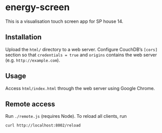 energy-screen
=============

This is a visualisation touch screen app for SP house 14.


Installation
------------

Upload the `html/` directory to a web server. Configure CouchDB’s
`[cors]` section so that `credentials = true` and `origins` contains
the web server (e.g. `http://example.com`).


Usage
-----

Access `html/index.html` through the web server using Google Chrome.


Remote access
-------------

Run `./remote.js` (requires Node). To reload all clients, run

    curl http://localhost:8002/reload
